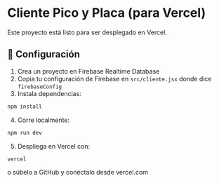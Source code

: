 # Cliente Pico y Placa (para Vercel)

Este proyecto está listo para ser desplegado en Vercel.

## 🔧 Configuración

1. Crea un proyecto en Firebase Realtime Database
2. Copia tu configuración de Firebase en `src/cliente.jsx` donde dice `firebaseConfig`
3. Instala dependencias:

```bash
npm install
```

4. Corre localmente:

```bash
npm run dev
```

5. Despliega en Vercel con:

```bash
vercel
```

o súbelo a GitHub y conéctalo desde vercel.com
